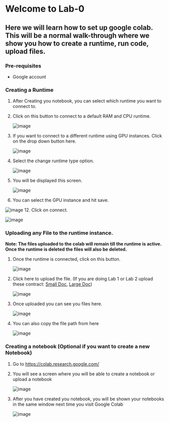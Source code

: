 # Welcome to Lab-0

## Here we will learn how to set up google colab. This will be a normal walk-through where we show you how to create a runtime, run code, upload files.

### Pre-requisites
* Google account

### Creating a Runtime
1. After Creating you notebook, you can select which runtime you want to connect to.
2. Click on this button to connect to a default RAM and CPU runtime.
   
   ![image](https://github.com/initmahesh/MLAI-community-labs/assets/72710483/f712c1e6-0507-4dd5-8475-b97ee7840471)
4. If you want to connect to a different runtime using GPU instances. Click on the drop down button here.
   
   ![image](https://github.com/initmahesh/MLAI-community-labs/assets/72710483/8da9ed33-8cc5-41f9-a8d4-50f5217a2b62)
6. Select the change runtime type option.
   
   ![image](https://github.com/initmahesh/MLAI-community-labs/assets/72710483/631594cd-ac0c-4c57-ad06-fdeaa7d40e71)
8. You will be displayed this screen.
   
   ![image](https://github.com/initmahesh/MLAI-community-labs/assets/72710483/64ce1fdf-088b-4c42-8d13-55d56746cea3)
10. You can select the GPU instance and hit save.
    
   ![image](https://github.com/initmahesh/MLAI-community-labs/assets/72710483/8941d745-8c4a-4861-a564-5916b29260ff)
12. Click on connect.

   ![image](https://github.com/initmahesh/MLAI-community-labs/assets/72710483/612406ce-5175-44a0-b43d-2ef0a8620faa)

### Uploading any File to the runtime instance.
****Note: The files uploaded to the colab will remain till the runtime is active. Once the runtime is deleted the files will also be deleted.****

1. Once the runtime is connected, click on this button.
   
   ![image](https://github.com/initmahesh/MLAI-community-labs/assets/72710483/9ab7108b-9f48-4b37-b27b-fb6b13e4570a)
3. Click here to upload the file. (If you are doing Lab 1 or Lab 2 upload these contract: [Small Doc](AWS1.pdf), [Large Doc](https://github.com/initmahesh/MLAI-community-labs/blob/main/Lab-0/Lab-0.1/PROFRAC%20HOLDINGS%2C%20LLC%20credit%20agreement.pdf))
   
   ![image](https://github.com/initmahesh/MLAI-community-labs/assets/72710483/343950c4-1f22-44b2-a746-5cedb2968f4e)
5. Once uploaded you can see you files here.
   
   ![image](https://github.com/initmahesh/MLAI-community-labs/assets/72710483/05f22753-ad7f-4e06-a201-280c506e7ca7)
7. You can also copy the file path from here

   ![image](https://github.com/initmahesh/MLAI-community-labs/assets/72710483/e5cc3e6f-cd7a-4f5e-8905-9ec1555b7970)

### Creating a notebook (Optional if you want to create a new Notebook)
1. Go to https://colab.research.google.com/
2. You will see a screen where you will be able to create a notebook or upload a notebook
   
   ![image](https://github.com/initmahesh/MLAI-community-labs/assets/72710483/58ad8f68-9bb1-4c86-9703-a87b0a5364b1)
4. After you have created you notebook, you will be shown your notebooks in the same window next time you visit Google Colab
   
   ![image](https://github.com/initmahesh/MLAI-community-labs/assets/72710483/af748f7d-a297-4543-b242-ce2376c97c24)
